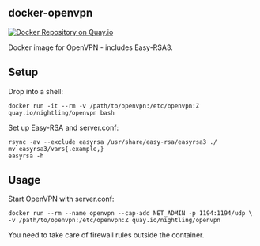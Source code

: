 ## docker-openvpn

[![Docker Repository on Quay.io](https://quay.io/repository/nightling/openvpn/status "Docker Repository on Quay.io")](https://quay.io/repository/nightling/openvpn)

Docker image for OpenVPN - includes Easy-RSA3.

## Setup

Drop into a shell:

```
docker run -it --rm -v /path/to/openvpn:/etc/openvpn:Z quay.io/nightling/openvpn bash
```

Set up Easy-RSA and server.conf:

```
rsync -av --exclude easyrsa /usr/share/easy-rsa/easyrsa3 ./
mv easyrsa3/vars{.example,}
easyrsa -h
```

## Usage

Start OpenVPN with server.conf:

```
docker run --rm --name openvpn --cap-add NET_ADMIN -p 1194:1194/udp \
-v /path/to/openvpn:/etc/openvpn:Z quay.io/nightling/openvpn
```

You need to take care of firewall rules outside the container.
